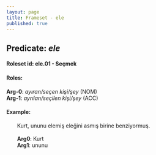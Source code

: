 ```yaml
---
layout: page
title: Frameset - ele
published: true
---
```

<h2>Predicate: <i>ele</i></h2>
<h4>Roleset id: ele.01 - Seçmek<br>
<h4>Roles:</h4>
<b>Arg-0</b>: <i>ayıran/seçen kişi/şey</i>  (NOM) <br>
<b>Arg-1</b>: <i>ayrılan/seçilen kişi/şey</i>  (ACC) <br>
<h4>Example:</h4>
&emsp;&emsp;Kurt, ununu elemiş eleğini asmış birine benziyormuş.<br><br>
&emsp;&emsp;<b>Arg0</b>:  Kurt<br>
&emsp;&emsp;<b>Arg1</b>:  ununu<br>

